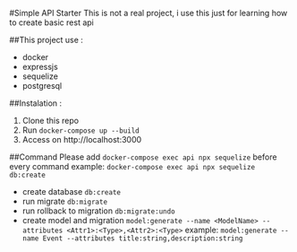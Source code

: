 #Simple API Starter
This is not a real project, i use this just for learning how to create basic rest api

##This project use :

- docker
- expressjs
- sequelize
- postgresql

##Instalation :
1. Clone this repo
2. Run `docker-compose up --build`
3. Access on http://localhost:3000

##Command
Please add 
`docker-compose exec api npx sequelize` before every command
example:
`docker-compose exec api npx sequelize db:create`


- create database `db:create`
- run migrate `db:migrate`
- run rollback to migration `db:migrate:undo`
- create model and migration 
`model:generate --name <ModelName> --attributes <Attr1>:<Type>,<Attr2>:<Type>`
example:
`model:generate --name Event --attributes title:string,description:string`